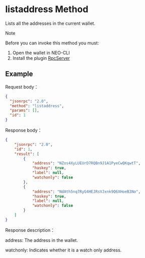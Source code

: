 ﻿# listaddress Method

Lists all the addresses in the current wallet.

> [!Note]
>
> Before you can invoke this method you must:
>
> 1. Open the wallet in NEO-CLI
> 2. Install the plugin [RpcServer](https://github.com/neo-project/neo-modules/releases) 

## Example

Request body：

```json
{
  "jsonrpc": "2.0",
  "method": "listaddress",
  "params": [],
  "id": 1
}
```

Response body：

```json
{
    "jsonrpc": "2.0",
    "id": 1,
    "result": [
        {
            "address": "NZos4XyLUEUrD7RQBn9J1A1PyeCwQKqwtT",
            "haskey": true,
            "label": null,
            "watchonly": false
        },
        {
            "address": "NdAth5nq7RyG4HEJRsVJxnk9Q6XHoeB3No",
            "haskey": true,
            "label": null,
            "watchonly": false
        }
    ]
}
```

Response description：

address: The address in the wallet.

watchonly: Indicates whether it is a watch only address.
